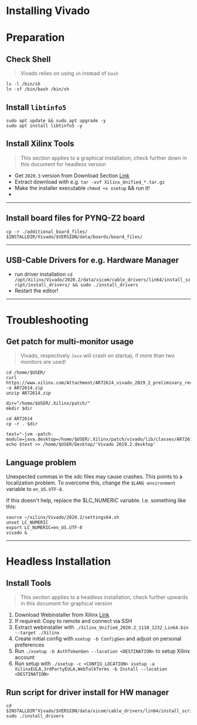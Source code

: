 # Installing Vivado

# Preparation

## Check Shell

> Vivado relies on using `sh` instead of `bash`

```shell
ls -l /bin/sh
ln -sf /bin/bash /bin/sh
```

## Install `libtinfo5`

```shell
sudo apt update && sudo apt upgrade -y
sudo apt install libtinfo5 -y
```

## Install Xilinx Tools

> This section applies to a graphical installation, check further down in this document for headless version

* Get `2020.3` version from Download Section [Link](https://www.xilinx.com/support/download/index.html/content/xilinx/en/downloadNav/vivado-design-tools/2020-3.html)
* Extract download with e.g. `tar -xvf Xilinx_Unified_*.tar.gz`
* Make the installer executable `chmod +x xsetup` && run it!
* 


---
## Install board files for PYNQ-Z2 board

```shell
cp -r ./additional_board_files/ $INSTALLDIR/Vivado/$VERSION/data/boards/board_files/
```

---
## USB-Cable Drivers for e.g. Hardware Manager

- run driver installation `cd /opt/Xilinx/Vivado/2020.2/data/xicom/cable_drivers/lin64/install_script/install_drivers/ && sudo ./install_drivers`
- Restart the editor!

---
# Troubleshooting
## Get patch for multi-monitor usage

> Vivado, respectively `Java` will crash on startup, if more than two monitors are used!

```shell
cd /home/$USER/
curl https://www.xilinx.com/Attachment/AR72614_vivado_2019_2_preliminary_rev2.zip -o AR72614.zip
unzip AR72614.zip

dir="/home/$USER/.Xilinx/patch/"
mkdir $dir

cd AR72614
cp -r . $dir

text="-jvm -patch-module=java.desktop=/home/$USER/.Xilinx/patch/vivado/lib/classes/AR72614/AR72614.jar"\
echo $text >> /home/$USER/Desktop/'Vivado 2019.2.desktop'
```

## Language problem

Unexpected commas in the xdc files may cause crashes. This points to a localization problem. 
To overcome this, change the `$LANG environment` variable to `en_US.UTF-8`. 

If this doesn't help, replace the $LC_NUMERIC variable. I.e. something like this:

```shell
source ~/xilinx/Vivado/2020.2/settings64.sh
unset LC_NUMERIC
export LC_NUMERIC=en_US.UTF-8
vivado &
```

---
# Headless Installation

## Install Tools

> This section applies to a headless installation, check further upwards in this document for graphical version

1. Download Webinstaller from Xilinx [Link](https://www.xilinx.com/support/download/index.html/content/xilinx/en/downloadNav/vivado-design-tools/2020-3.html)
2. If required: Copy to remote and connect via SSH
3. Extract webinstaller with `./Xilinx_Unified_2020.2_1118_1232_Lin64.bin --target ./Xilinx`
4. Create initial config with `xsetup -b ConfigGen` and adjust on personal preferences
5. Run `./xsetup -b AuthTokenGen --location <DESTINATION>` to setup Xilinx account
6. Run setup with `./xsetup -c <CONFIG_LOCATION> xsetup -a XilinxEULA,3rdPartyEULA,WebTalkTerms -b Install --location <DESTINATION>`

## Run script for driver install for HW manager

```shell
cd $INSTALLDIR"Vivado/$VERSION/data/xicom/cable_drivers/lin64/install_script/install_drivers/"
sudo ./install_drivers
```
